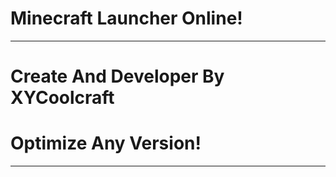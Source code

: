 # Minecraft Launcher Online! 
---

# Create And Developer By XYCoolcraft
# Optimize Any Version! 

---
